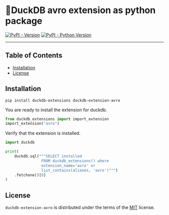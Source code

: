 # 🦆DuckDB avro extension as python package

[![PyPI - Version](https://img.shields.io/pypi/v/duckdb-extension-avro.svg)](https://pypi.org/project/duckdb-extension-avro)
[![PyPI - Python Version](https://img.shields.io/pypi/pyversions/duckdb-extension-avro.svg)](https://pypi.org/project/duckdb-extension-avro)

-----

## Table of Contents

- [Installation](#installation)
- [License](#license)


## Installation
```console
pip install duckdb-extensions duckdb-extension-avro
```
You are ready to install the extension for duckdb.
```python
from duckdb_extensions import import_extension
import_extension("avro")
```

Verify that the extension is installed.
```python
import duckdb

print(
    duckdb.sql("""SELECT installed
                FROM duckdb_extensions() where 
                extension_name='avro' or 
                list_contains(aliases, 'avro')""")
    .fetchone()[0]
)
```

## License

`duckdb-extension-avro` is distributed under the terms of the [MIT](https://spdx.org/licenses/MIT.html) license.

